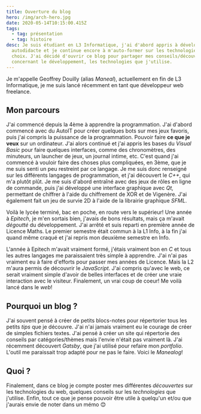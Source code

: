 ```yaml
---
title: Ouverture du blog
hero: /img/arch-hero.jpg
date: 2020-05-14T10:15:00.415Z
tags:
  - tag: présentation
  - tag: histoire
desc: Je suis étudiant en L3 Informatique, j'ai d'abord appris à développer en
  autodidacte et je continue encore à m'auto-former sur les technologies de mon
  choix. J'ai décidé d'ouvrir ce blog pour partager mes conseils/découvertes
  concernant le développement, les technologies que j'utilise.
---
```

Je m'appelle Geoffrey Douilly (alias *Maneal*), actuellement en fin de L3 Informatique, je me suis lancé récemment en tant que développeur web freelance.

## Mon parcours

J'ai commencé depuis la 4ème à apprendre la programmation. J'ai d'abord commencé avec du AutoIT pour créer quelques bots sur mes jeux favoris, puis j'ai compris la puissance de la programmation. Pouvoir faire **ce que je veux** sur un ordinateur. J'ai alors continué et j'ai appris les bases du *Visual Basic* pour faire quelques interfaces, comme des chronomètres, des minuteurs, un launcher de jeux, un journal intime, etc. C'est quand j'ai commencé à vouloir faire des choses plus compliquées, en 3ème, que je me suis senti un peu restreint par ce langage. Je me suis donc renseigné sur les différents langages de programmation, et j'ai découvert le *C++*, qui m'a plutôt plût. Je me suis d'abord entraîné avec des jeux de rôles en ligne de commande, puis j'ai développé une interface graphique avec *Qt,* permettant de chiffrer à l'aide du chiffrement de XOR et de Vigenère. J'ai également fait un jeu de survie 2D à l'aide de la librairie graphique *SFML*.

Voilà le lycée terminé, bac en poche, en route vers le supérieur! Une année à *Epitech*, je m'en sortais bien, j'avais de bons résultats, mais ça m'avait *dégoutté* du développement. J'ai arrêté et suis reparti en première année de Licence Maths. Le premier semestre était commun à la L1 Info, à la fin j'ai quand même craqué et j'ai repris mon deuxième semestre en Info.

L'année à Epitech m'avait vraiment formé, j'étais vraiment bon en *C* et tous les autres langages me paraissaient très simple  à apprendre. J'ai n'ai pas vraiment eu à faire d'efforts pour passer mes années de Licence. Mais la L2 m'aura permis de découvrir le *JavaScript*. J'ai compris qu'avec le web, ce serait vraiment simple d'avoir de belles interfaces et de créer une vraie interaction avec le visiteur. Finalement, un vrai coup de coeur! Me voilà lancé dans le *web*!

## Pourquoi un blog ?

J'ai souvent pensé à créer de petits blocs-notes pour répertorier tous les petits *tips* que je découvre. J'ai n'ai jamais vraiment eu le courage de créer de simples fichiers textes. J'ai pensé à créer un site qui répertorie des conseils par catégories/thèmes mais l'envie n'était pas vraiment là. J'ai récemment découvert *Gatsby*, que j'ai utilisé pour refaire mon *portfolio*. L'outil me paraissait trop adapté pour ne pas le faire. Voici le *Manealog*!

## Quoi ?

Finalement, dans ce blog je compte poster mes différentes *découvertes* sur les technologies du web, quelques conseils sur les *technologies* que j'utilise. Enfin, tout ce que je pense pouvoir être utile à quelqu'un et/ou que j'aurais envie de noter dans un mémo 😊